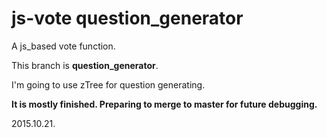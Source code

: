 # js-vote question_generator
A js_based vote function.

This branch is **question_generator**.

I'm going to use zTree for question generating.

**It is mostly finished. Preparing to merge to master for future debugging.**

2015.10.21.
